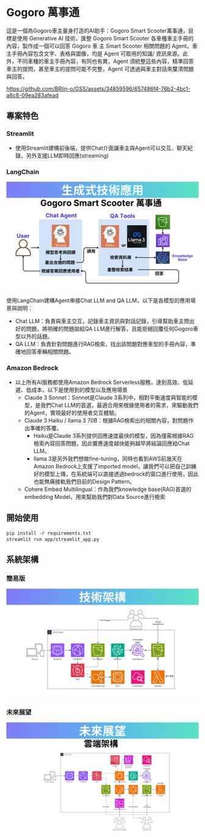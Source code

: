 # Gogoro 萬事通

這是一個為Gogoro車主量身打造的AI助手：Gogoro Smart Scooter萬事通，目標是使用 Generative AI 技術，匯整 Gogoro Smart Scooter 各車種車主手冊的內容，製作成一個可以回答 Gogoro 車
主 Smart Scooter 相關問題的 Agent。車主手冊內容包含文字、表格與圖像，均是 Agent 可取用的知識/ 資訊來源。此外，不同車種的車主手冊內容，有同也有異，Agent 須統整這些內容，精準回答車主的提問，甚至車主的提問可能不完整，Agent 可透過與車主對話來釐清問題與回答。


https://github.com/BRlin-o/GSS/assets/34859596/657486f4-76b2-4bc1-a8c8-09ea283afead


## 專案特色

### Streamlit

- 使用Streamlit建構前後端，提供Chat介面讓車主與Agent可以交互、聊天紀錄，另外支援LLM即時回應(streaming)

### LangChain

![AI-workflow](https://raw.githubusercontent.com/BRlin-o/GSS/main/images/AI-workflow.png)

使用LangChain建構Agent串接Chat LLM and QA LLM，以下是各模型的應用場景與說明：

- Chat LLM：負責與車主交互，記錄車主資訊與對話記錄，引導幫助車主問出好的問題，將明確的問題拋給QA LLM進行解答，且能拒絕回覆任何Gogoro車型以外的話題。
- QA LLM：負責針對問題進行RAG檢索，找出該問題對應車型的手冊內容，準確地回答車輛相關問題。

### Amazon Bedrock

- 以上所有AI服務都使用Amazon Bedrock Serverless服務，達到高效、低延遲、低成本，以下是使用到的模型以及應用場景
  - Claude 3 Sonnet：Sonnet是Claude 3系列中，相對平衡速度與智能的模型，是我們Chat LLM的首選，最適合用來根據使用者的需求，來驅動我們的Agent，實現最好的使用者交互體驗。
  - Claude 3 Haiku / llama 3 70B：根據RAG檢索出的相關內容，對問題作出準確的答覆。
    - Haiku是Claude 3系列提供回應速度最快的模型，因為僅需根據RAG檢索內容回答問題，因此響應速度越快能夠越早將結論回應給Chat LLM。
    - llama 3是另外我們想做fine-tuning，同時也看到AWS前幾天在Amazon Bedrock上支援了imported model，讓我們可以把自己訓練好的模型上傳，在系統端可以直接透過bedrock的窗口進行使用，因此也能無痛接軌我們目前的Design Pattern。
  - Cohere Embed Multilingual：作為我們knowledge base(RAG)首選的embedding Model，用來幫助我們對Data Source進行檢索

## 開始使用

```
pip install -r requirements.txt
streamlit run app/streamlit_app.py
```

## 系統架構

### 簡易版
![Architecture-Simple](https://raw.githubusercontent.com/BRlin-o/GSS/main/images/Architecture-Simple.png)
### 未來展望
![Architecture-Future](https://raw.githubusercontent.com/BRlin-o/GSS/main/images/Architecture-Future.png)
